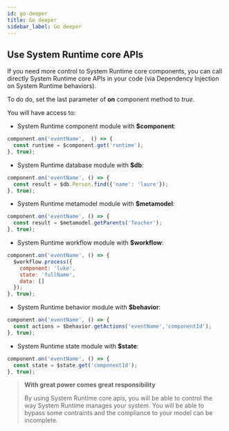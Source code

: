 ```yaml
---
id: go-deeper
title: Go deeper
sidebar_label: Go deeper
---
```


## Use System Runtime core APIs

If you need more control to System Runtime core components, you can call directly System Runtime core APIs in your code (via Dependency Injection on System Runtime behaviors).

To do do, set the last parameter of **on** component method to *true*.

You will have access to:

- System Runtime component module with **$component**:

```js
component.on('eventName',  () => {
  const runtime = $component.get('runtime');
}, true);
```

- System Runtime database module with **$db**:

```js
component.on('eventName', () => {
  const result = $db.Person.find({'name': 'laure'}); 
}, true);
````

- System Runtime metamodel module with **$metamodel**:

```js
component.on('eventName', () => {
  const result = $metamodel.getParents('Teacher');
}, true);
```

- System Runtime workflow module with **$workflow**:

```js
component.on('eventName', () => {
  $workflow.process({
    component: 'luke',
    state: 'fullName',
    data: []
  });
}, true);
````

- System Runtime behavior module with **$behavior**:

```js
component.on('eventName', () => {
  const actions = $behavior.getActions('eventName','componentId');
}, true);
```

- System Runtime state module with **$state**:

```js
component.on('eventName', () => {
  const state = $state.get('componentId');
}, true);
```

>**With great power comes great responsibility**
>
>By using System Runtime core apis, you will be able to control the way System Runtime manages your system. You will be able to bypass some contraints and the compliance to your model can be incomplete.